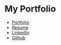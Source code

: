 # My Portfolio
* [Portfolio](https://tinvo1101.github.io/ "Tin Vo's Portfolio")
* [Resume](https://github.com/tinvo1101/tinvo1101.github.io/blob/master/docs/Resume.pdf "Tin Vo's Resume")
* [LinkedIn](https://www.linkedin.com/in/tinnvo "LinkedIn")
* [Github](https://github.com/tinvo1101 "Github")